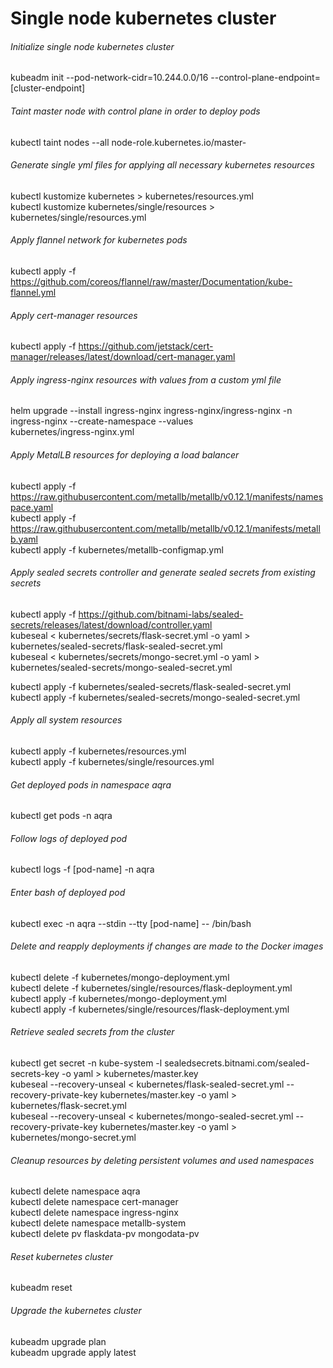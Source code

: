 # Single node kubernetes cluster

###### Initialize single node kubernetes cluster

kubeadm init --pod-network-cidr=10.244.0.0/16 --control-plane-endpoint=[cluster-endpoint]

###### Taint master node with control plane in order to deploy pods

kubectl taint nodes --all node-role.kubernetes.io/master-

###### Generate single yml files for applying all necessary kubernetes resources

kubectl kustomize kubernetes > kubernetes/resources.yml  
kubectl kustomize kubernetes/single/resources > kubernetes/single/resources.yml

###### Apply flannel network for kubernetes pods

kubectl apply -f https://github.com/coreos/flannel/raw/master/Documentation/kube-flannel.yml

###### Apply cert-manager resources

kubectl apply -f https://github.com/jetstack/cert-manager/releases/latest/download/cert-manager.yaml

###### Apply ingress-nginx resources with values from a custom yml file

helm upgrade --install ingress-nginx ingress-nginx/ingress-nginx -n ingress-nginx --create-namespace --values \
kubernetes/ingress-nginx.yml

###### Apply MetalLB resources for deploying a load balancer

kubectl apply -f https://raw.githubusercontent.com/metallb/metallb/v0.12.1/manifests/namespace.yaml  
kubectl apply -f https://raw.githubusercontent.com/metallb/metallb/v0.12.1/manifests/metallb.yaml  
kubectl apply -f kubernetes/metallb-configmap.yml

###### Apply sealed secrets controller and generate sealed secrets from existing secrets

kubectl apply -f https://github.com/bitnami-labs/sealed-secrets/releases/latest/download/controller.yaml  
kubeseal < kubernetes/secrets/flask-secret.yml -o yaml > kubernetes/sealed-secrets/flask-sealed-secret.yml  
kubeseal < kubernetes/secrets/mongo-secret.yml -o yaml > kubernetes/sealed-secrets/mongo-sealed-secret.yml

kubectl apply -f kubernetes/sealed-secrets/flask-sealed-secret.yml  
kubectl apply -f kubernetes/sealed-secrets/mongo-sealed-secret.yml

###### Apply all system resources

kubectl apply -f kubernetes/resources.yml  
kubectl apply -f kubernetes/single/resources.yml

###### Get deployed pods in namespace aqra

kubectl get pods -n aqra

###### Follow logs of deployed pod

kubectl logs -f [pod-name] -n aqra

###### Enter bash of deployed pod

kubectl exec -n aqra --stdin --tty [pod-name] -- /bin/bash

###### Delete and reapply deployments if changes are made to the Docker images

kubectl delete -f kubernetes/mongo-deployment.yml  
kubectl delete -f kubernetes/single/resources/flask-deployment.yml  
kubectl apply -f kubernetes/mongo-deployment.yml  
kubectl apply -f kubernetes/single/resources/flask-deployment.yml

###### Retrieve sealed secrets from the cluster

kubectl get secret -n kube-system -l sealedsecrets.bitnami.com/sealed-secrets-key -o yaml > kubernetes/master.key  
kubeseal --recovery-unseal < kubernetes/flask-sealed-secret.yml --recovery-private-key kubernetes/master.key -o yaml > \
kubernetes/flask-secret.yml  
kubeseal --recovery-unseal < kubernetes/mongo-sealed-secret.yml --recovery-private-key kubernetes/master.key -o yaml > \
kubernetes/mongo-secret.yml

###### Cleanup resources by deleting persistent volumes and used namespaces

kubectl delete namespace aqra  
kubectl delete namespace cert-manager  
kubectl delete namespace ingress-nginx  
kubectl delete namespace metallb-system  
kubectl delete pv flaskdata-pv mongodata-pv

###### Reset kubernetes cluster

kubeadm reset

###### Upgrade the kubernetes cluster

kubeadm upgrade plan  
kubeadm upgrade apply latest